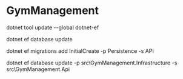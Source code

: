 # GymManagement

dotnet tool update --global dotnet-ef

dotnet ef database update

dotnet ef migrations add InitialCreate -p Persistence -s API

dotnet ef database update -p src\GymManagement.Infrastructure -s src\GymManagement.Api

